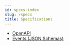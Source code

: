 ```yaml
---
id: specs-index
slug: /specs
title: Specifications
---
```

- [OpenAPI](/specs/openapi/README)
- [Events (JSON Schemas)](/specs/events/README)